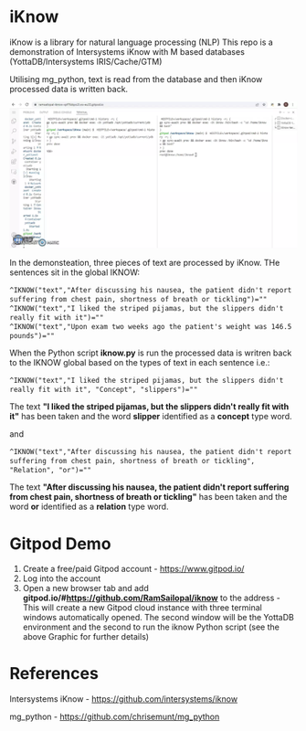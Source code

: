 # iKnow

iKnow is a library for natural language processing (NLP) This repo is a demonstration of Intersystems iKnow with M based databases (YottaDB/Intersystems IRIS/Cache/GTM) 

Utilising mg_python, text is read from the database and then iKnow processed data is written back.


![Alt text](iknow.webp?raw=true "iKnow")

In the demonsteation, three pieces of text are processed by iKnow. THe sentences sit in the global IKNOW:

    ^IKNOW("text","After discussing his nausea, the patient didn't report suffering from chest pain, shortness of breath or tickling")=""
    ^IKNOW("text","I liked the striped pijamas, but the slippers didn't really fit with it")=""
    ^IKNOW("text","Upon exam two weeks ago the patient's weight was 146.5 pounds")=""
    
 When the Python script **iknow.py** is run the processed data is writren back to the IKNOW global based on the types of text in each sentence i.e.:
 
    ^IKNOW("text","I liked the striped pijamas, but the slippers didn't really fit with it", "Concept", "slippers")=""
  
The text **"I liked the striped pijamas, but the slippers didn't really fit with it"** has been taken and the word **slipper** identified as a **concept** type word.
     
and

    ^IKNOW("text","After discussing his nausea, the patient didn't report suffering from chest pain, shortness of breath or tickling", "Relation", "or")=""

The text **"After discussing his nausea, the patient didn't report suffering from chest pain, shortness of breath or tickling"** has been taken and the word **or** identified as a **relation** type word.

 # Gitpod Demo
 
1) Create a free/paid Gitpod account - https://www.gitpod.io/
2) Log into the account
3) Open a new browser tab and add **gitpod.io/#https://github.com/RamSailopal/iknow** to the address - This will create a new Gitpod cloud instance with three terminal windows automatically opened. The second window will be the YottaDB environment and the second to run the iknow Python script (see the above Graphic for further details)


# References

Intersystems iKnow - https://github.com/intersystems/iknow

mg_python - https://github.com/chrisemunt/mg_python
